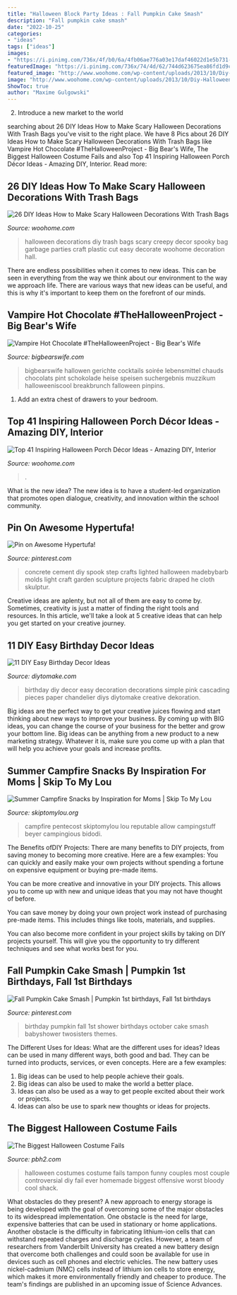 ```yaml
---
title: "Halloween Block Party Ideas : Fall Pumpkin Cake Smash"
description: "Fall pumpkin cake smash"
date: "2022-10-25"
categories:
- "ideas"
tags: ["ideas"]
images:
- "https://i.pinimg.com/736x/4f/b0/6a/4fb06ae776a03e17daf46022d1e5b731--crafts.jpg"
featuredImage: "https://i.pinimg.com/736x/74/4d/62/744d623675ea86fd1d9c99fb69935dd9.jpg"
featured_image: "http://www.woohome.com/wp-content/uploads/2013/10/Diy-Halloween-items-With-Trash-Bags-18.jpg"
image: "http://www.woohome.com/wp-content/uploads/2013/10/Diy-Halloween-items-With-Trash-Bags-18.jpg"
ShowToc: true
author: "Maxime Gulgowski"
---
```



2. Introduce a new market to the world 

	

		
searching about 26 DIY Ideas How to Make Scary Halloween Decorations With Trash Bags you've visit to the right place. We have 8 Pics about 26 DIY Ideas How to Make Scary Halloween Decorations With Trash Bags like Vampire Hot Chocolate #TheHalloweenProject - Big Bear&#039;s Wife, The Biggest Halloween Costume Fails and also Top 41 Inspiring Halloween Porch Décor Ideas - Amazing DIY, Interior. Read more:
		
    
## 26 DIY Ideas How To Make Scary Halloween Decorations With Trash Bags

<img loading=lazy src="http://www.woohome.com/wp-content/uploads/2013/10/Diy-Halloween-items-With-Trash-Bags-18.jpg" onerror="this.onerror=null;this.src='https://tse2.mm.bing.net/th?id=OIP.aHrq0KDizTT1XHbtmkX9ngHaJ4&amp;pid=15.1';" alt="26 DIY Ideas How to Make Scary Halloween Decorations With Trash Bags">

_Source: woohome.com_

>halloween decorations diy trash bags scary creepy decor spooky bag garbage parties craft plastic cut easy decorate woohome decoration hall. 

	

There are endless possibilities when it comes to new ideas. This can be seen in everything from the way we think about our environment to the way we approach life. There are various ways that new ideas can be useful, and this is why it's important to keep them on the forefront of our minds.

    
## Vampire Hot Chocolate #TheHalloweenProject - Big Bear&#039;s Wife

<img loading=lazy src="https://www.bigbearswife.com/wp-content/uploads/2016/08/Vampire-Hot-Chocolate-7.jpg" onerror="this.onerror=null;this.src='https://tse2.mm.bing.net/th?id=OIP.4G-x_XJ-oTF2Ix4gaigYogHaLH&amp;pid=15.1';" alt="Vampire Hot Chocolate #TheHalloweenProject - Big Bear&#039;s Wife">

_Source: bigbearswife.com_

>bigbearswife hallowen gerichte cocktails soirée lebensmittel chauds chocolats pint schokolade heise speisen suchergebnis muzzikum halloweeniscool breakbrunch falloween pinpins. 

	

1. Add an extra chest of drawers to your bedroom.

    
## Top 41 Inspiring Halloween Porch Décor Ideas - Amazing DIY, Interior

<img loading=lazy src="https://www.woohome.com/wp-content/uploads/2014/10/Halloween-porch-ideas-18.jpg" onerror="this.onerror=null;this.src='https://tse3.mm.bing.net/th?id=OIP.Lu-wsfUF0tpEe9krVMkc-wHaLG&amp;pid=15.1';" alt="Top 41 Inspiring Halloween Porch Décor Ideas - Amazing DIY, Interior">

_Source: woohome.com_

>. 

	

What is the new idea?
The new idea is to have a student-led organization that promotes open dialogue, creativity, and innovation within the school community.

    
## Pin On Awesome Hypertufa!

<img loading=lazy src="https://i.pinimg.com/736x/4f/b0/6a/4fb06ae776a03e17daf46022d1e5b731--crafts.jpg" onerror="this.onerror=null;this.src='https://tse2.mm.bing.net/th?id=OIP.RtOLdUs4jyAqYOiVk3LaxgHaJ4&amp;pid=15.1';" alt="Pin on Awesome Hypertufa!">

_Source: pinterest.com_

>concrete cement diy spook step crafts lighted halloween madebybarb molds light craft garden sculpture projects fabric draped he cloth skulptur. 

	

Creative ideas are aplenty, but not all of them are easy to come by. Sometimes, creativity is just a matter of finding the right tools and resources. In this article, we'll take a look at 5 creative ideas that can help you get started on your creative journey.

    
## 11 DIY Easy Birthday Decor Ideas

<img loading=lazy src="https://www.diytomake.com/wp-content/uploads/2015/09/Cascading-Pink.jpg" onerror="this.onerror=null;this.src='https://tse1.mm.bing.net/th?id=OIP.ShIUAfxBwrBFdZP1GoBLVwHaLH&amp;pid=15.1';" alt="11 DIY Easy Birthday Decor Ideas">

_Source: diytomake.com_

>birthday diy decor easy decoration decorations simple pink cascading pieces paper chandelier diys diytomake creative dekoration. 

	

Big ideas are the perfect way to get your creative juices flowing and start thinking about new ways to improve your business. By coming up with BIG ideas, you can change the course of your business for the better and grow your bottom line. Big ideas can be anything from a new product to a new marketing strategy. Whatever it is, make sure you come up with a plan that will help you achieve your goals and increase profits.

    
## Summer Campfire Snacks By Inspiration For Moms | Skip To My Lou

<img loading=lazy src="https://www.skiptomylou.org/wp-content/uploads/2015/07/Summer-Campfire-Snacks-1.jpg" onerror="this.onerror=null;this.src='https://tse1.mm.bing.net/th?id=OIP.D75U69DuNahqdK9upf8hIQHaJ4&amp;pid=15.1';" alt="Summer Campfire Snacks by Inspiration for Moms | Skip To My Lou">

_Source: skiptomylou.org_

>campfire pentecost skiptomylou lou reputable allow campingstuff beyer campingious bidodi. 

	

The Benefits ofDIY Projects:
There are many benefits to DIY projects, from saving money to becoming more creative. Here are a few examples: 
You can quickly and easily make your own projects without spending a fortune on expensive equipment or buying pre-made items. 

You can be more creative and innovative in your DIY projects. This allows you to come up with new and unique ideas that you may not have thought of before. 

You can save money by doing your own project work instead of purchasing pre-made items. This includes things like tools, materials, and supplies. 

You can also become more confident in your project skills by taking on DIY projects yourself. This will give you the opportunity to try different techniques and see what works best for you.

    
## Fall Pumpkin Cake Smash | Pumpkin 1st Birthdays, Fall 1st Birthdays

<img loading=lazy src="https://i.pinimg.com/736x/74/4d/62/744d623675ea86fd1d9c99fb69935dd9.jpg" onerror="this.onerror=null;this.src='https://tse3.mm.bing.net/th?id=OIP.wvhPSpGp2Lu6CCEULaSwjAHaLJ&amp;pid=15.1';" alt="Fall Pumpkin Cake Smash | Pumpkin 1st birthdays, Fall 1st birthdays">

_Source: pinterest.com_

>birthday pumpkin fall 1st shower birthdays october cake smash babyshower twosisters themes. 

	

The Different Uses for Ideas: What are the different uses for ideas?
Ideas can be used in many different ways, both good and bad. They can be turned into products, services, or even concepts. Here are a few examples:
1. Big ideas can be used to help people achieve their goals. 
2. Big ideas can also be used to make the world a better place. 
3. Ideas can also be used as a way to get people excited about their work or projects. 
4. Ideas can also be use to spark new thoughts or ideas for projects.

    
## The Biggest Halloween Costume Fails

<img loading=lazy src="https://www.pbh2.com/wordpress/wp-content/uploads/2012/10/halloween-fails-tampon.jpg" onerror="this.onerror=null;this.src='https://tse1.mm.bing.net/th?id=OIP.VZ6ZXLmla3P6fNczFy0LeAHaJ3&amp;pid=15.1';" alt="The Biggest Halloween Costume Fails">

_Source: pbh2.com_

>halloween costumes costume fails tampon funny couples most couple controversial diy fail ever homemade biggest offensive worst bloody cool shack. 

	

What obstacles do they present?
A new approach to energy storage is being developed with the goal of overcoming some of the major obstacles to its widespread implementation. One obstacle is the need for large, expensive batteries that can be used in stationary or home applications. Another obstacle is the difficulty in fabricating lithium-ion cells that can withstand repeated charges and discharge cycles. However, a team of researchers from Vanderbilt University has created a new battery design that overcome both challenges and could soon be available for use in devices such as cell phones and electric vehicles. The new battery uses nickel-cadmium (NMC) cells instead of lithium ion cells to store energy, which makes it more environmentally friendly and cheaper to produce. The team's findings are published in an upcoming issue of Science Advances.

